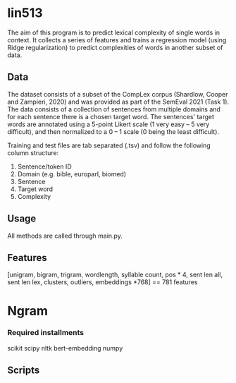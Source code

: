 # lin513

The aim of this program is to predict lexical complexity of single words in context. It collects a series of features and trains a regression model (using Ridge regularization) to predict complexities of words in another subset of data.

## Data
The dataset consists of a subset of the CompLex corpus (Shardlow, Cooper and Zampieri, 2020) and was provided as part of the SemEval 2021 (Task 1). The data consists of a collection of sentences from multiple domains and for each sentence there is a chosen target word. The sentences' target words are annotated using a 5-point Likert scale (1 very easy – 5 very difficult), and then normalized to a 0 – 1 scale (0 being the least difficult). 

Training and test files are tab separated (.tsv) and follow the following column structure:
1. Sentence/token ID
2. Domain (e.g. bible, europarl, biomed)
3. Sentence
4. Target word
5. Complexity

## Usage

All methods are called through main.py. 

## Features

\[unigram, bigram, trigram, wordlength, syllable count, pos * 4, sent len all, sent len lex, clusters, outliers, embeddings *768] == 781 features

# Ngram

### Required installments

scikit scipy nltk bert-embedding numpy



## Scripts

